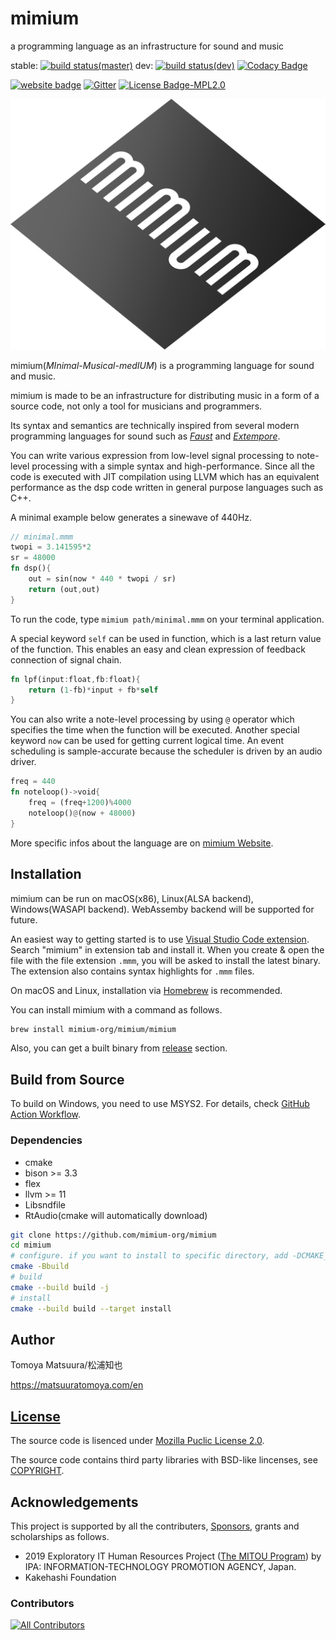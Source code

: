 # mimium

a programming language as an infrastructure for sound and music

stable: [![build status(master)](https://github.com/mimium-org/mimium/workflows/build%20&%20test/badge.svg?branch=master)](https://github.com/mimium-org/mimium/actions) dev: [![build status(dev)](https://github.com/mimium-org/mimium/workflows/build%20&%20test/badge.svg?branch=dev)](https://github.com/mimium-org/mimium/actions) [![Codacy Badge](https://app.codacy.com/project/badge/Grade/a7171f079d2b4439971513b6358c5a35)](https://www.codacy.com/gh/mimium-org/mimium/dashboard?utm_source=github.com&amp;utm_medium=referral&amp;utm_content=mimium-org/mimium&amp;utm_campaign=Badge_Grade)

[![website badge](https://img.shields.io/badge/mimium.org-Website-d6eff7)](https://mimium.org) [![Gitter](https://badges.gitter.im/mimium-dev/community.svg)](https://gitter.im/mimium-dev/community?utm_source=badge&utm_medium=badge&utm_campaign=pr-badge) [![License Badge-MPL2.0](https://img.shields.io/badge/LICENSE-MPLv2.0-blue)](./LICENSE.md)

![mimium_logo_slanted](./mimium_logo_slant.svg)

mimium(*MInimal-Musical-medIUM*) is a programming language for sound and music.

mimium is made to be an infrastructure for distributing music in a form of a source code, not only a tool for musicians and programmers.

Its syntax and semantics are technically inspired from several modern programming languages for sound such as *[Faust](https://faust.grame.fr)* and *[Extempore](https://extemporelang.github.io/)*.

You can write various expression from low-level signal processing to note-level processing with a simple syntax and high-performance.
Since all the code is executed with JIT compilation using LLVM which has an equivalent performance as the dsp code written in general purpose languages such as C++.

A minimal example below generates a sinewave of 440Hz.

```rust
// minimal.mmm
twopi = 3.141595*2
sr = 48000
fn dsp(){
    out = sin(now * 440 * twopi / sr)
    return (out,out)
}
```

To run the code, type `mimium path/minimal.mmm` on your terminal application.

A special keyword `self` can be used in function, which is a last return value of the function.
This enables an easy and clean expression of feedback connection of signal chain.

```rust
fn lpf(input:float,fb:float){    
    return (1-fb)*input + fb*self
}
```

You can also write a note-level processing by using `@` operator which specifies the time when the function will be executed. Another special keyword `now` can be used for getting current logical time.
An event scheduling is sample-accurate because the scheduler is driven by an audio driver.

```rust
freq = 440
fn noteloop()->void{
    freq = (freq+1200)%4000
    noteloop()@(now + 48000)
}
```

More specific infos about the language are on [mimium Website](https://mimium.org).

## Installation

mimium can be run on macOS(x86), Linux(ALSA backend), Windows(WASAPI backend). WebAssemby backend will be supported for future.

An easiest way to getting started is to use [Visual Studio Code extension](https://marketplace.visualstudio.com/items?itemName=mimium-org.mimium-language). Search "mimium" in extension tab and install it. When you create & open the file with the file extension `.mmm`, you will be asked to install the latest binary. The extension also contains syntax highlights for `.mmm` files.

On macOS and Linux, installation via [Homebrew](https://brew.sh/) is recommended.

You can install mimium with a command as follows.

```sh
brew install mimium-org/mimium/mimium
```

Also, you can get a built binary from [release](https://github.com/mimium-org/mimium/releases) section.
## Build from Source

To build on Windows, you need to use MSYS2. For details, check [GitHub Action Workflow](https://github.com/mimium-org/mimium/blob/dev/.github/workflows/build_and_test.yml).
### Dependencies

- cmake
- bison >= 3.3
- flex
- llvm >= 11
- Libsndfile
- RtAudio(cmake will automatically download)

```sh
git clone https://github.com/mimium-org/mimium
cd mimium
# configure. if you want to install to specific directory, add -DCMAKE_INSTALL_PREFIX=/your/directory
cmake -Bbuild
# build
cmake --build build -j
# install
cmake --build build --target install
```
## Author

Tomoya Matsuura/松浦知也

<https://matsuuratomoya.com/en>

## [License](LICENSE.md)

The source code is lisenced under [Mozilla Puclic License 2.0](LICENSE.md).

The source code contains third party libraries with BSD-like lincenses, see [COPYRIGHT](./COPYRIGHT).

## Acknowledgements

This project is supported by all the contributers, [Sponsors](https://github.com/sponsors/tomoyanonymous), grants and scholarships as follows.

- 2019 Exploratory IT Human Resources Project ([The MITOU Program](https://www.ipa.go.jp/jinzai/mitou/portal_index.html)) by IPA: INFORMATION-TECHNOLOGY PROMOTION AGENCY, Japan.
- Kakehashi Foundation

### Contributors

<!-- ALL-CONTRIBUTORS-BADGE:START - Do not remove or modify this section -->
[![All Contributors](https://img.shields.io/badge/all_contributors-13-orange.svg?style=flat-square)](#contributors)

<!-- ALL-CONTRIBUTORS-BADGE:END --> 